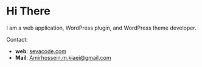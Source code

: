 # Hi There

I am a web application, WordPress plugin, and WordPress theme developer.

Contact:

- **web**: [sevacode.com](https://www.sevacode.com)
- **Mail**: Amirhossein.m.kiaei@gmail.com
